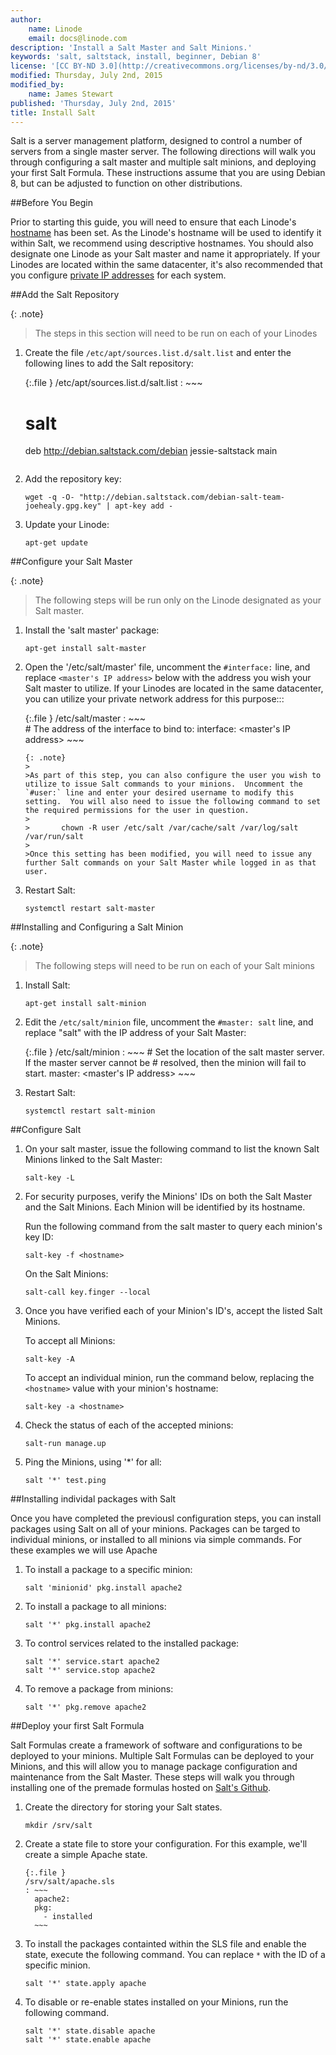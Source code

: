 ```yaml
---
author:
    name: Linode
    email: docs@linode.com
description: 'Install a Salt Master and Salt Minions.'
keywords: 'salt, saltstack, install, beginner, Debian 8'
license: '[CC BY-ND 3.0](http://creativecommons.org/licenses/by-nd/3.0/us/)'
modified: Thursday, July 2nd, 2015
modified_by:
    name: James Stewart
published: 'Thursday, July 2nd, 2015'
title: Install Salt
---
```


Salt is a server management platform, designed to control a number of servers from a single master server. The following directions will walk you through configuring a salt master and multiple salt minions, and deploying your first Salt Formula.  These instructions assume that you are using Debian 8, but can be adjusted to function on other distributions.

##Before You Begin

Prior to starting this guide, you will need to ensure that each Linode's [hostname](https://www.linode.com/docs/getting-started#setting-the-hostname) has been set. As the Linode's hostname will be used to identify it within Salt, we recommend using descriptive hostnames. You should also designate one Linode as your Salt master and name it appropriately. If your Linodes are located within the same datacenter, it's also recommended that you configure [private IP addresses](https://www.linode.com/docs/networking/remote-access#adding-private-ip-addresses) for each system.

##Add the Salt Repository

{: .note}
>
> The steps in this section will need to be run on each of your Linodes

1.  Create the file `/etc/apt/sources.list.d/salt.list` and enter the following lines to add the Salt repository: 
    
	{:.file }
	/etc/apt/sources.list.d/salt.list
	:  ~~~  
	   # salt
	   deb http://debian.saltstack.com/debian jessie-saltstack main
	   ~~~

2.  Add the repository key:
	
		wget -q -O- "http://debian.saltstack.com/debian-salt-team-joehealy.gpg.key" | apt-key add -

3.  Update your Linode:

        apt-get update

##Configure your Salt Master

{: .note}
>
> The following steps will be run only on the Linode designated as your Salt master.

1.  Install the 'salt master' package:

        apt-get install salt-master

2.  Open the '/etc/salt/master' file, uncomment the `#interface:` line, and replace `<master's IP address>` below with the address you wish your Salt master to utilize.  If your Linodes are located in the same datacenter, you can utilize your private network address for this purpose:::

    {:.file }
    /etc/salt/master 
    :   ~~~  
        # The address of the interface to bind to:
        interface: <master's IP address>
        ~~~

        {: .note}
        >
        >As part of this step, you can also configure the user you wish to utilize to issue Salt commands to your minions.  Uncomment the `#user:` line and enter your desired username to modify this setting.  You will also need to issue the following command to set the required permissions for the user in question.
        >
        >       chown -R user /etc/salt /var/cache/salt /var/log/salt /var/run/salt
        >       
        >Once this setting has been modified, you will need to issue any further Salt commands on your Salt Master while logged in as that user.


3.  Restart Salt:

        systemctl restart salt-master

##Installing and Configuring a Salt Minion

{: .note}
>
> The following steps will need to be run on each of your Salt minions

1.  Install Salt:

        apt-get install salt-minion
    
2.  Edit the `/etc/salt/minion` file, uncomment the `#master: salt` line, and replace "salt" with the IP address of your Salt Master:

    {:.file }
    /etc/salt/minion 
    :   ~~~ 
        # Set the location of the salt master server. If the master server cannot be
        # resolved, then the minion will fail to start. 
          master: <master's IP address>
        ~~~

3.  Restart Salt:

        systemctl restart salt-minion

##Configure Salt

1.  On your salt master, issue the following command to list the known Salt Minions linked to the Salt Master:

        salt-key -L

3.  For security purposes, verify the Minions' IDs on both the Salt Master and the Salt Minions. Each Minion will be identified by its hostname.
        
    Run the following command from the salt master to query each minion's key ID:

        salt-key -f <hostname>

    On the Salt Minions:

        salt-call key.finger --local

2.  Once you have verified each of your Minion's ID's, accept the listed Salt Minions.

    To accept all Minions:    

        salt-key -A

    To accept an individual minion, run the command below, replacing the `<hostname>` value with your minion's hostname:

        salt-key -a <hostname>

3.  Check the status of each of the accepted minions:

        salt-run manage.up

4.  Ping the Minions, using '*' for all:

        salt '*' test.ping

##Installing individal packages with Salt

Once you have completed the previousl configuration steps, you can install packages using Salt on all of your minions.  Packages can be targed to individual minions, or installed to all minions via simple commands.  For these examples we will use Apache

1.  To install a package to a specific minion:

        salt 'minionid' pkg.install apache2

2.  To install a package to all minions:

        salt '*' pkg.install apache2

3.  To control services related to the installed package:

        salt '*' service.start apache2
        salt '*' service.stop apache2

4.  To remove a package from minions:

        salt '*' pkg.remove apache2

##Deploy your first Salt Formula

Salt Formulas create a framework of software and configurations to be deployed to your minions.  Multiple Salt Formulas can be deployed to your Minions, and this will allow you to manage package configuration and maintenance from the Salt Master.  These steps will walk you through installing one of the premade formulas hosted on [Salt's Github](https://github.com/saltstack-formulas).

1.  Create the directory for storing your Salt states.

        mkdir /srv/salt

2.  Create a state file to store your configuration.  For this example, we'll create a simple Apache state.

        {:.file }
        /srv/salt/apache.sls
        : ~~~
          apache2:
          pkg:
            - installed
          ~~~

3.  To install the packages containted within the SLS file and enable the state, execute the following command.  You can replace `*` with the ID of a specific minion.

        salt '*' state.apply apache

4.  To disable or re-enable states installed on your Minions, run the following command.

        salt '*' state.disable apache
        salt '*' state.enable apache